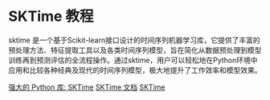 # SKTime 教程

<show-structure depth="3"/>

sktime 是一个基于Scikit-learn接口设计的时间序列机器学习库，它提供了丰富的预处理方法、特征提取工具以及各类时间序列模型，旨在简化从数据预处理到模型训练再到预测评估的全流程操作。通过sktime，用户可以轻松地在Python环境中应用和比较各种经典及现代的时间序列模型，极大地提升了工作效率和模型效果。

<seealso>
<category ref="ref_docs">
    <a href="https://mp.weixin.qq.com/s/mCfe5NZQNSX0lXBhqWsYew">强大的 Python 库: SKTime</a>
    <a href="https://pypi.org/project/sktime">SKTime 文档</a>
</category>
<category ref="ref_github">
    <a href="https://github.com/alan-turing-institute/sktime">SKTime</a>
</category>
<category ref="ref_issues">
</category>
<category ref="ref_hf">
</category>
<category ref="ref_ms">
</category>
</seealso>


